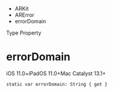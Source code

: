 

- ARKit
- ARError
-  errorDomain 

Type Property

# errorDomain

iOS 11.0+iPadOS 11.0+Mac Catalyst 13.1+

``` source
static var errorDomain: String { get }
```

